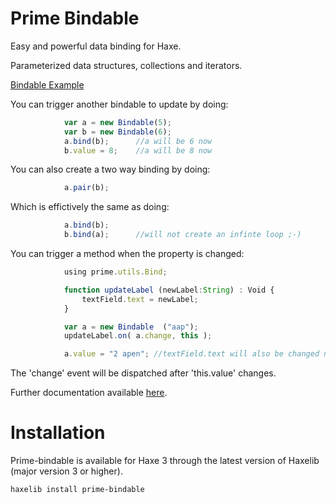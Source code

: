 # Prime Bindable 

Easy and powerful data binding for Haxe.

Parameterized data structures, collections and iterators. 

[Bindable Example](http://prime.vc/api/prime-bindable/types/prime/bindable/Bindable.html)

You can trigger another bindable to update by doing:
```js
			var a = new Bindable(5);
			var b = new Bindable(6);
			a.bind(b);		//a will be 6 now
			b.value = 8;	//a will be 8 now
```
You can also create a two way binding by doing:
```js
			a.pair(b);
```
Which is effictively the same as doing:
```js
			a.bind(b);
			b.bind(a);  	//will not create an infinte loop ;-)
```

You can trigger a method when the property is changed:
```js
			using prime.utils.Bind;

			function updateLabel (newLabel:String) : Void {
				textField.text = newLabel;
			}

			var a = new Bindable  ("aap");
			updateLabel.on( a.change, this );

			a.value = "2 apen";	//textField.text will also be changed now
```
The 'change' event will be dispatched after 'this.value' changes.

Further documentation available [here](http://prime.vc/api/prime-bindable/index.html).

# Installation

Prime-bindable is available for Haxe 3 through the latest version of Haxelib (major version 3 or higher).

	haxelib install prime-bindable
